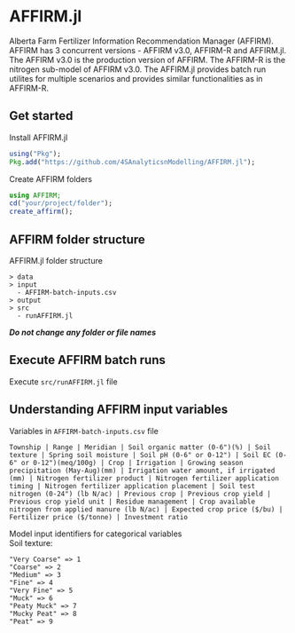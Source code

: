 # AFFIRM.jl 
Alberta Farm Fertilizer Information Recommendation Manager (AFFIRM). AFFIRM has 3 concurrent versions - AFFIRM v3.0, AFFIRM-R and AFFIRM.jl. The AFFIRM v3.0 is the production version of AFFIRM. The AFFIRM-R is the nitrogen sub-model of AFFIRM v3.0. The AFFIRM.jl provides batch run utilites for multiple scenarios and provides similar functionalities as in AFFIRM-R.

## Get started
Install AFFIRM.jl
```julia
using("Pkg");
Pkg.add("https://github.com/4SAnalyticsnModelling/AFFIRM.jl");
```
Create AFFIRM folders
```julia
using AFFIRM;
cd("your/project/folder");
create_affirm();
```
## AFFIRM folder structure
AFFIRM.jl folder structure
```
> data
> input
  - AFFIRM-batch-inputs.csv
> output
> src
  - runAFFIRM.jl
```
***Do not change any folder or file names***
## Execute AFFIRM batch runs
Execute ```src/runAFFIRM.jl``` file
## Understanding AFFIRM input variables
Variables in ```AFFIRM-batch-inputs.csv``` file
```
Township | Range | Meridian | Soil organic matter (0-6")(%) | Soil texture | Spring soil moisture | Soil pH (0-6" or 0-12") | Soil EC (0-6" or 0-12")(meq/100g) | Crop | Irrigation | Growing season precipitation (May-Aug)(mm) | Irrigation water amount, if irrigated (mm) | Nitrogen fertilizer product | Nitrogen fertilizer application timing | Nitrogen fertilizer application placement | Soil test nitrogen (0-24") (lb N/ac) | Previous crop | Previous crop yield | Previous crop yield unit | Residue management | Crop available nitrogen from applied manure (lb N/ac) | Expected crop price ($/bu) | Fertilizer price ($/tonne) | Investment ratio
```
Model input identifiers for categorical variables
<br> Soil texture:
```
"Very Coarse" => 1
"Coarse" => 2
"Medium" => 3
"Fine" => 4
"Very Fine" => 5
"Muck" => 6
"Peaty Muck" => 7
"Mucky Peat" => 8
"Peat" => 9
```

